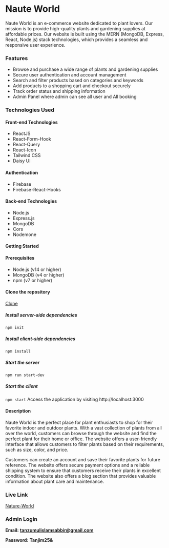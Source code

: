 # Naute World
Naute World is an e-commerce website dedicated to plant lovers. Our mission is to provide high-quality plants and gardening supplies at affordable prices. Our website is built using the MERN (MongoDB, Express, React, Node.js) stack technologies, which provides a seamless and responsive user experience.

### Features
- Browse and purchase a wide range of plants and gardening supplies
- Secure user authentication and account management
- Search and filter products based on categories and keywords
- Add products to a shopping cart and checkout securely
- Track order status and shipping information
- Admin Panel where admin can see all user and All booking

### Technologies Used

#### Front-end Technologies
- ReactJS
- React-Form-Hook
- React-Query
- React-Icon
- Tailwind CSS
- Daisy UI

#### Authentication
- Firebase
- Firebase-React-Hooks

#### Back-end Technologies
- Node.js
- Express.js
- MongoDB
- Cors
- Nodemone
#### Getting Started

#### Prerequisites
- Node.js (v14 or higher)
- MongoDB (v4 or higher)
- npm (v7 or higher)

#### Clone the repository
[Clone](https://github.com/TanjimulSabbir/Nature-World-Client-Side.git)
##### Install server-side dependencies
`npm init`
##### Install client-side dependencies
`npm install`
##### Start the server
`npm run start-dev`
##### Start the client
`npm start`
Access the application by visiting http://localhost:3000

#### Description
Naute World is the perfect place for plant enthusiasts to shop for their favorite indoor and outdoor plants. With a vast collection of plants from all over the world, customers can browse through the website and find the perfect plant for their home or office. The website offers a user-friendly interface that allows customers to filter plants based on their requirements, such as size, color, and price.

Customers can create an account and save their favorite plants for future reference. The website offers secure payment options and a reliable shipping system to ensure that customers receive their plants in excellent condition. The website also offers a blog section that provides valuable information about plant care and maintenance.

### Live Link

[Nature-World](https://nature-world-2c964.web.app/)

### Admin Login

**Email:** **tanzumulislamsabbir@gmail.com**

**Password:** **Tanjim25&**
